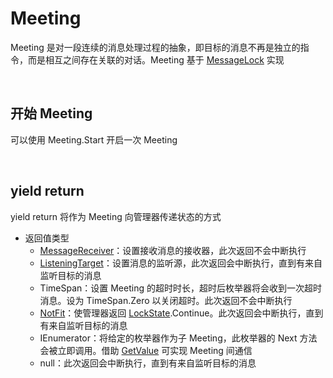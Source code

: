 # Meeting

Meeting 是对一段连续的消息处理过程的抽象，即目标的消息不再是独立的指令，而是相互之间存在关联的对话。Meeting 基于 [MessageLock](./MessageLock.md) 实现

<br>

## 开始 Meeting
可以使用 Meeting.Start 开启一次 Meeting

<br>

## yield return
yield return 将作为 Meeting 向管理器传递状态的方式
- 返回值类型
    - [MessageReceiver](./ProcessingModel/MessageReceiver.md)：设置接收消息的接收器，此次返回不会中断执行
    - [ListeningTarget](./ProcessingModel/ListeningTarget.md)：设置消息的监听源，此次返回会中断执行，直到有来自监听目标的消息
    - TimeSpan：设置 Meeting 的超时时长，超时后枚举器将会收到一次超时消息。设为 TimeSpan.Zero 以关闭超时。此次返回不会中断执行
    - [NotFit](./ProcessingModel/NotFit.md)：使管理器返回 [LockState](./MessageLock.md).Continue。此次返回会中断执行，直到有来自监听目标的消息
    - IEnumerator：将给定的枚举器作为子 Meeting，此枚举器的 Next 方法会被立即调用。借助 [GetValue](./ProcessingModel/GetValue.md) 可实现 Meeting 间通信
    - null：此次返回会中断执行，直到有来自监听目标的消息
